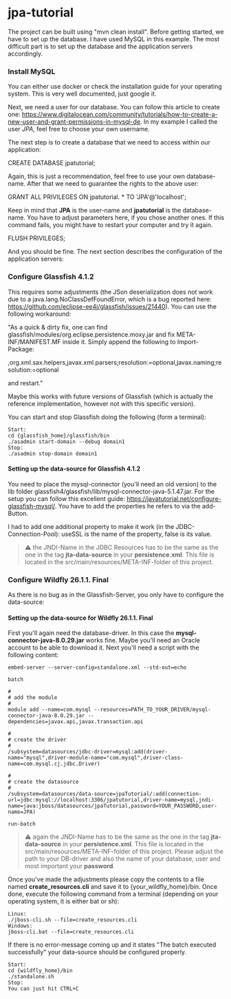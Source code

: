 # jpa-tutorial #
The project can be built using "mvn clean install". Before getting started, we have to set up the database. I have used MySQL in this example. The most difficult part is to set up the database and the application servers accordingly.

### Install MySQL ###
You can either use docker or check the installation guide for your operating system. This is very well documented, just google it.

Next, we need a user for our database. You can follow this article to create one: https://www.digitalocean.com/community/tutorials/how-to-create-a-new-user-and-grant-permissions-in-mysql-de. In my example I called the user *JPA*, feel free to choose your own username.

The next step is to create a database that we need to access within our application:

CREATE DATABASE jpatutorial;

Again, this is just a recommendation, feel free to use your own database-name. After that we need to guarantee the rights to the above user:

GRANT ALL PRIVILEGES ON jpatutorial. * TO 'JPA'@'localhost';

Keep in mind that **JPA** is the user-name and **jpatutorial** is the database-name. You have to adjust parameters here, if you chose another ones. If this command fails, you might have to restart your computer and try it again.

FLUSH PRIVILEGES;

And you should be fine. The next section describes the configuration of the application servers:

### Configure Glassfish 4.1.2 ### 
This requires some adjustments (the JSon deserialization does not work due to a java.lang.NoClassDefFoundError, which is a bug reported here: https://github.com/eclipse-ee4j/glassfish/issues/21440). You can use the following workaround:

"As a quick & dirty fix, one can find glassfish/modules/org.eclipse.persistence.moxy.jar and fix META-INF/MANIFEST.MF inside it. Simply append the following to Import-Package:

,org.xml.sax.helpers,javax.xml.parsers;resolution:=optional,javax.naming;resolution:=optional

and restart."

Maybe this works with future versions of Glassfish (which is actually the reference implementation, however not with this specific version).

You can start and stop Glassfish doing the following (form a terminal):

```
Start:
cd {glassfish_home}/glassfish/bin
./asadmin start-domain --debug domain1
Stop:
./asadmin stop-domain domain1
```

#### Setting up the data-source for Glassfish 4.1.2 ####
You need to place the mysql-connector (you'll need an old version) to the lib folder glassfish4/glassfish/lib/mysql-connector-java-5.1.47.jar. For the setup you can follow this excellent guide: https://javatutorial.net/configure-glassfish-mysql/. You have to add the properties he refers to via the add-Button.

I had to add one additional property to make it work (in the JDBC-Connection-Pool): useSSL is the name of the property, false is its value.

> :warning: the JNDI-Name in the JDBC Resources has to be the same as the one in the tag **jta-data-source** in your **persistence.xml**. This file is located in the src/main/resources/META-INF-folder of this project. 

### Configure Wildfly 26.1.1. Final ### 
As there is no bug as in the Glassfish-Server, you only have to configure the data-source:

#### Setting up the data-source for Wildfly 26.1.1. Final ####
First you'll again need the database-driver. In this case the **mysql-connector-java-8.0.29.jar** works fine. Maybe you'll need an Oracle account to be able to download it. Next you'll need a script with the following content:

```
embed-server --server-config=standalone.xml --std-out=echo

batch

#
# add the module
#
module add --name=com.mysql --resources=PATH_TO_YOUR_DRIVER/mysql-connector-java-8.0.29.jar --dependencies=javax.api,javax.transaction.api

#
# create the driver
#
/subsystem=datasources/jdbc-driver=mysql:add(driver-name="mysql",driver-module-name="com.mysql",driver-class-name=com.mysql.cj.jdbc.Driver)

#
# create the datasource
#
/subsystem=datasources/data-source=jpaTutorial/:add(connection-url=jdbc:mysql://localhost:3306/jpatutorial,driver-name=mysql,jndi-name=java:jboss/datasources/jpaTutorial,password=YOUR_PASSWORD,user-name=JPA)

run-batch
```
> :warning: again the JNDI-Name has to be the same as the one in the tag **jta-data-source** in your **persistence.xml**. This file is located in the src/main/resources/META-INF-folder of this project. Please adjust the path to your DB-driver and also the name of your database, user and most important your **password**. 

Once you've made the adjustments please copy the contents to a file named **create_resources.cli** and save it to {your_wildfly_home}/bin. Once done, execute the following command from a terminal (depending on your operating system, it is either bat or sh):
```
Linux:
./jboss-cli.sh --file=create_resources.cli
Windows:
jboss-cli.bat --file=create_resources.cli
```
If there is no error-message coming up and it states "The batch executed successfully" your data-source should be configured properly.

```
Start:
cd {wildfly_home}/bin
./standalone.sh
Stop:
You can just hit CTRL+C
```
